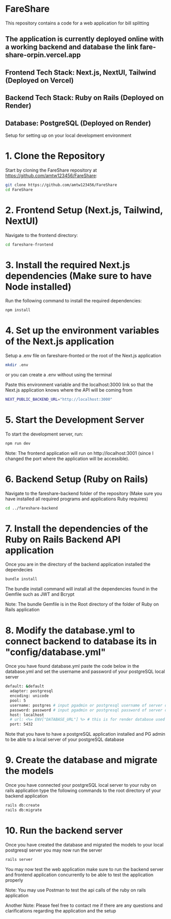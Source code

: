 # FareShare
This repository contains a code for a web application for bill splitting

## The application is currently deployed online with a working backend and database the link fare-share-orpin.vercel.app

## Frontend Tech Stack: Next.js, NextUI, Tailwind (Deployed on Vercel)
## Backend Tech Stack: Ruby on Rails (Deployed on Render)
## Database: PostgreSQL (Deployed on Render)

Setup for setting up on your local development environment

# 1. Clone the Repository
Start by cloning the FareShare repository at https://github.com/amtw123456/FareShare:

```bash
git clone https://github.com/amtw123456/FareShare
cd FareShare
```

# 2. Frontend Setup (Next.js, Tailwind, NextUI)
Navigate to the frontend directory:

```bash
cd fareshare-frontend
```

# 3. Install the required Next.js dependencies (Make sure to have Node installed)
Run the following command to install the required dependencies:

```bash
npm install
```

# 4. Set up the environment variables of the Next.js application
Setup a .env file on fareshare-fronted or the root of the Next.js application

```bash
mkdir .env
```

or you can create a .env without using the terminal


Paste this environment variable and the localhost:3000 link so that the Next.js application knows where the API will be coming from

```bash
NEXT_PUBLIC_BACKEND_URL="http://localhost:3000"
```


# 5. Start the Development Server
To start the development server, run:

```bash
npm run dev
```

Note: The frontend application will run on http://localhost:3001 (since I changed the port where the application will be accessible).


# 6. Backend Setup (Ruby on Rails)
Navigate to the fareshare-backend folder of the repository (Make sure you have installed all required programs and applications Ruby requires)

```bash
cd ../fareshare-backend
```

# 7. Install the dependencies of the Ruby on Rails Backend API application 
Once you are in the directory of the backend application installed the dependecies 

```bash
bundle install
```

The bundle install command will install all the dependencies found in the Gemfile such as JWT and Bcrypt

Note: The bundle Gemfile is in the Root directory of the folder of Ruby on Rails application

# 8. Modify the database.yml to connect backend to database its in "config/database.yml"
Once you have found database.yml paste the code below in the database.yml and set the username and password of your postgreSQL local server 

```bash
default: &default
  adapter: postgresql
  encoding: unicode
  pool: 5
  username: postgres # input pgadmin or postgresql username of server database
  password: password # input pgadmin or postgresql password of server database
  host: localhost
  # url: <%= ENV["DATABASE_URL"] %> # this is for render database used .env this is when we will use an online postgresql database
  port: 5432
```

Note that you have to have a postgreSQL application installed and PG admin to be able to a local server of your postgreSQL database

# 9. Create the database and migrate the models
Once you have connected your postgreSQL local server to your ruby on rails application type the following commands to the root directory of your backend application

```bash
rails db:create
rails db:migrate
```

# 10. Run the backend server
Once you have created the database and migrated the models to your local postgresql server you may now run the server

```bash
rails server
```

You may now test the web application make sure to run the backend server and frontend application concurrently to be able to test the application properly

Note: You may use Postman to test the api calls of the ruby on rails application

Another Note: Please feel free to contact me if there are any questions and clarifications regarding the application and the setup




